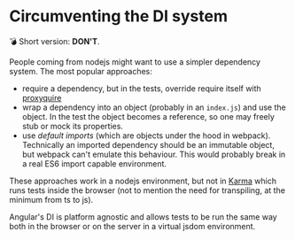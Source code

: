 # Circumventing the DI system

:bomb: Short version: **DON'T**.

People coming from nodejs might want to use a simpler dependency system. The most popular approaches:

- require a dependency, but in the tests, override require itself with [proxyquire](https://github.com/thlorenz/proxyquire)
- wrap a dependency into an object (probably in an `index.js`) and use the object. In the test the object becomes a reference, so one may freely stub or mock its properties.
- use _default imports_ (which are objects under the hood in webpack). Technically an imported dependency should be an immutable object, but webpack can't emulate this behaviour. This would probably break in a real ES6 import capable environment.

These approaches work in a nodejs environment, but not in [Karma](https://karma-runner.github.io/) which runs tests inside the browser (not to mention the need for transpiling, at the minimum from ts to js).

Angular's DI is platform agnostic and allows tests to be run the same way both in the browser or on the server in a virtual jsdom environment.
